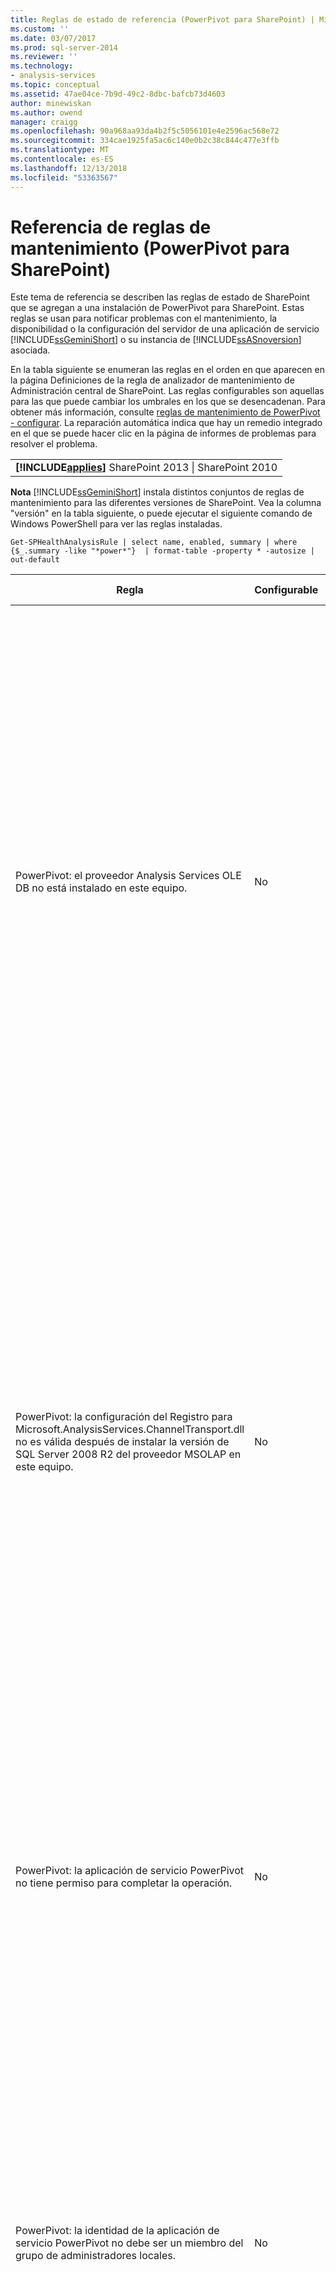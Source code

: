 ```yaml
---
title: Reglas de estado de referencia (PowerPivot para SharePoint) | Microsoft Docs
ms.custom: ''
ms.date: 03/07/2017
ms.prod: sql-server-2014
ms.reviewer: ''
ms.technology:
- analysis-services
ms.topic: conceptual
ms.assetid: 47ae04ce-7b9d-49c2-8dbc-bafcb73d4603
author: minewiskan
ms.author: owend
manager: craigg
ms.openlocfilehash: 90a968aa93da4b2f5c5056101e4e2596ac568e72
ms.sourcegitcommit: 334cae1925fa5ac6c140e0b2c38c844c477e3ffb
ms.translationtype: MT
ms.contentlocale: es-ES
ms.lasthandoff: 12/13/2018
ms.locfileid: "53363567"
---
```

# <a name="health-rules-reference-powerpivot-for-sharepoint"></a>Referencia de reglas de mantenimiento (PowerPivot para SharePoint)
  Este tema de referencia se describen las reglas de estado de SharePoint que se agregan a una instalación de PowerPivot para SharePoint. Estas reglas se usan para notificar problemas con el mantenimiento, la disponibilidad o la configuración del servidor de una aplicación de servicio [!INCLUDE[ssGeminiShort](../../includes/ssgeminishort-md.md)] o su instancia de [!INCLUDE[ssASnoversion](../../includes/ssasnoversion-md.md)] asociada.  
  
 En la tabla siguiente se enumeran las reglas en el orden en que aparecen en la página Definiciones de la regla de analizador de mantenimiento de Administración central de SharePoint. Las reglas configurables son aquellas para las que puede cambiar los umbrales en los que se desencadenan. Para obtener más información, consulte [reglas de mantenimiento de PowerPivot - configurar](configure-power-pivot-health-rules.md). La reparación automática indica que hay un remedio integrado en el que se puede hacer clic en la página de informes de problemas para resolver el problema.  
  
||  
|-|  
|**[!INCLUDE[applies](../../includes/applies-md.md)]**  SharePoint 2013 &#124; SharePoint 2010|  
  
 **Nota** [!INCLUDE[ssGeminiShort](../../includes/ssgeminishort-md.md)] instala distintos conjuntos de reglas de mantenimiento para las diferentes versiones de SharePoint. Vea la columna "versión" en la tabla siguiente, o puede ejecutar el siguiente comando de Windows PowerShell para ver las reglas instaladas.  
  
```  
Get-SPHealthAnalysisRule | select name, enabled, summary | where {$_.summary -like "*power*"}  | format-table -property * -autosize | out-default  
```  
  
|Regla|Configurable|Reparación automática|Versión|Descripción|  
|----------|------------------|-----------------|-------------|-----------------|  
|PowerPivot: el proveedor Analysis Services OLE DB no está instalado en este equipo.|No|No|SharePoint 2010|El proveedor OLE DB de Analysis Services no está instalado en el servidor o la versión es incorrecta. Esta regla aparece cuando la granja de SharePoint incluye las instancias de Excel Services en los servidores de aplicaciones que no tienen PowerPivot para SharePoint. La regla le advierte de que el proveedor OLE DB de Analysis Services que Excel Services usa para conectarse a los datos PowerPivot no está instalado. Para resolver este problema, instale el proveedor OLE DB en cada servidor Excel Services que no tenga el proveedor OLE DB de Analysis Services. Puede descargar e instalar el proveedor OLE DB de Analysis Services desde el centro de descarga de Microsoft. Para más información, consulte [Instalar el proveedor OLE DB de Analysis Services en servidores de SharePoint](../../sql-server/install/install-the-analysis-services-ole-db-provider-on-sharepoint-servers.md).|  
|PowerPivot: la configuración del Registro para Microsoft.AnalysisServices.ChannelTransport.dll no es válida después de instalar la versión de SQL Server 2008 R2 del proveedor MSOLAP en este equipo.|No|Sí|SharePoint 2010|Se trata de un problema de configuración del servidor. Probablemente, el archivo ChannelTransport.dll no esté registrado en el ensamblado global. Ejecute la reparación automática para esta regla a fin de registrar el archivo .dll en cada servidor que tenga una instalación de PowerPivot para SharePoint. Como alternativa, puede ejecutar regasm.exe manualmente para registrar el archivo. Si el servicio de temporizador de SharePoint no se está ejecutando como administrador local, se deberá realizar un registro manual. Si no se pueden actualizar los valores del Registro, se ralentiza la comunicación del servidor entre Excel Services y el servicio de sistema de PowerPivot, y puede producir errores de conexión en determinadas configuraciones de seguridad.|  
|PowerPivot: la aplicación de servicio PowerPivot no tiene permiso para completar la operación.|No|No|SharePoint 2010|Esta regla comprueba si la identidad de aplicación de servicio PowerPivot es la propietaria de la base de datos de aplicación de servidor PowerPivot y tiene permisos administrativos en la instancia local de SQL Server Analysis Services. Estos permisos se conceden automáticamente durante la instalación e implementación pero, si este paso no pudo completarse, se producirá esta regla de estado.|  
|PowerPivot: la identidad de la aplicación de servicio PowerPivot no debe ser un miembro del grupo de administradores locales.|No|No|SharePoint 2010|Es aconsejable que mejora la seguridad total de la implementación. Si configuró la aplicación de servicio PowerPivot para que se ejecute en una cuenta que pertenezca al grupo de administradores local, debe cambiar la cuenta de servicio a una que no pertenezca a ese grupo. Se recomienda utilizar para cada servicio una cuenta dedicada que tenga los mínimos privilegios. De ese modo, permite el aislamiento del servicio y facilita la auditoría de los inicios de sesión. Para obtener más información acerca de cómo cambiar la cuenta de servicio, consulte [configurar cuentas de servicio PowerPivot](configure-power-pivot-service-accounts.md).|  
|PowerPivot: la instancia de Analysis Services se ejecuta en modo tabular, pero la opción de configuración que especifica dicho modo está desactivada.|No|No|SharePoint 2010|Esta regla comprueba si la instancia de SQL Server Analysis Services en una instalación de PowerPivot para SharePoint tiene la propiedad de servidor `DeploymentMode` establecida en 1. Si la propiedad se establece en otro valor o si el servicio de temporizador de SharePoint que ejecuta el comprobador de la regla no tiene permiso para abrir el archivo, esta regla producirá un error. Para obtener más información sobre la propiedad del modo de implementación, vea [Determinar el modo de servidor de una instancia de Analysis Services](../instances/determine-the-server-mode-of-an-analysis-services-instance.md).|  
|PowerPivot: el trabajo del temporizador de la actualización de datos de PowerPivot está deshabilitado.|No|No|SharePoint 2013<br /><br /> SharePoint 2010|Compruebe la configuración del trabajo de temporizador para comprobar que el trabajo de temporizador está habilitado. Si no usa la característica de actualización de datos PowerPivot, puede omitir esta regla. Para obtener más información, consulte [actualización de datos de PowerPivot con SharePoint 2010](../powerpivot-data-refresh-with-sharepoint-2010.md).|  
|PowerPivot: la información de la cuenta de servicio de SQL Server Analysis Services (PowerPivot) administrada por el Administrador de configuración de SQL Server es diferente de la información de la cuenta administrada por la Administración central.|No|No|SharePoint 2010|Esta regla comprueba si la información de la cuenta de servicio en el Administrador de configuración de SQL Server es idéntica a la información de la cuenta administrada en Administración central para la misma instancia de Analysis Services. Si las cuentas son diferentes, se agrega una entrada al informe de problemas y resolución para poder cambiar la información de la cuenta de servicio en el Administrador de configuración de SQL Server de nuevo a la cuenta especificada en Administración central. El Administrador de configuración de SQL Server no es una herramienta admitida para cambiar el nombre de usuario de una cuenta de servicio en una instalación de PowerPivot para SharePoint. Usar Administración central habilita el uso de la característica de cuentas administradas en SharePoint. Y, lo que es más importante, si la granja incluye varios servidores PowerPivot para SharePoint, tener una configuración incoherente de las cuentas de servicio puede interrumpir las operaciones de procesamiento y consulta en el servidor que tiene información de servicio incorrecta.<br /><br /> En un solo servidor, los libros PowerPivot funcionarán temporalmente cuando esta regla se desencadene, pero se aconseja que corrija el problema lo antes posible. Los permisos del sistema de archivos y base de datos se actualizan utilizando la información de cuentas especificada en Administración central.|  
|PowerPivot: la solución de la granja implementada no está actualizada.|No|Sí|SharePoint 2010|Una instalación de PowerPivot para SharePoint utiliza una solución de nivel de granja y una solución de nivel de aplicación Web para instalar sus características. Esta regla indica que la solución de granja no es actual en relación con la versión, el servidor o, posiblemente, la solución Web. Probablemente, es problema de la implementación del servidor. Para remediar este problema, considere ejecutar el programa de instalación de SQL Server para reparar una de las instalaciones de PowerPivot para SharePoint en la granja. Para obtener más información sobre las soluciones en una instalación de PowerPivot para SharePoint, vea [implementar soluciones de PowerPivot para SharePoint](deploy-power-pivot-solutions-to-sharepoint.md).|  
|PowerPivot: el uso general de la CPU es demasiado elevado.|Sí|No|SharePoint 2010|Esta regla notifica el consumo de CPU en el nivel de sistema. El uso total de CPU se supervisa porque el servicio de sistema de PowerPivot lo utiliza como medida del estado de servidor, para el equilibrio de carga basado en el estado entre varios servidores PowerPivot para SharePoint en una granja. Considere agregar a otro servidor de aplicaciones a la granja y trasladar las aplicaciones que usen mucho la CPU a ese servidor.|  
|PowerPivot: Analysis Services no tiene suficientes recursos de la CPU para realizar las operaciones solicitadas.|Sí|No|SharePoint 2010|La cantidad de recursos de CPU disponible para el proceso de Analysis Services (msmdsrv.exe) no es suficiente para el nivel de actividad en este servidor. Considere agregar otro servidor PowerPivot para SharePoint a la granja. Para obtener más información, consulte [lista de comprobación de implementación: Escalabilidad horizontal mediante la adición de servidores de PowerPivot a una granja de SharePoint 2010](../../sql-server/install/deployment-checklist-scale-out-adding-powerpivot-servers-sharepoint-2010-farm.md).|  
|PowerPivot: Analysis Services no tiene suficiente memoria para realizar las operaciones solicitadas.|No|No|SharePoint 2010|Esta regla se desencadena cuando hay solo un 5% de memoria disponible para Analysis Services. En un servidor de aplicaciones SharePoint, una instancia de SQL Server Analysis Services siempre debe tener una pequeña cantidad de memoria en reserva sin usar. Dado que el servidor está enlazado a memoria en la mayoría de sus operaciones, el servidor se ejecuta mejor si no se ejecuta hasta el final del límite superior.<br /><br /> De forma predeterminada, las advertencias de memoria insuficiente aparecen cuando la memoria disponible es menor del 5 por ciento. Puede cambiar este valor para que sea mayor o menor ajustando los valores en la instancia de Analysis Services. Para obtener más información, consulte [reglas de mantenimiento de PowerPivot - configurar](configure-power-pivot-health-rules.md).<br /><br /> El 5% de la memoria sin usar se calcula como un porcentaje de la memoria asignada a Analysis Services. Por ejemplo, si tiene 200 GB de memoria total y a Analysis Services se le asigna el 80% (o 160 GB), el 5% de la memoria sin usar es el 5% de 160 GB (u 8 GB).|  
|PowerPivot: el número elevado de conexiones indica que es necesario implementar más servidores para controlar la carga actual.|Sí|No|SharePoint 2010|De forma predeterminada, esta regla de estado se desencadena cuando el número de conexiones distintas de usuario es superior a 100. Este valor predeterminado es arbitrario (no se basa en las especificaciones de hardware del servidor o en la actividad del usuario) de modo que podría elevar o disminuir el valor según la capacidad del servidor y la actividad de los usuarios en el entorno. Para obtener más información, consulte [reglas de mantenimiento de PowerPivot - configurar](configure-power-pivot-health-rules.md).|  
|PowerPivot: la relación entre los eventos de carga y las conexiones es demasiado alta.|Sí|No|SharePoint 2013<br /><br /> SharePoint 2010|De forma predeterminada, se desencadena esta regla de estado cuando el porcentaje de eventos de carga con respecto a los eventos de conexión supere el 50% durante el período total de recopilación de datos (de forma predeterminada, 4 horas). Una proporción elevada indica un número muy alto de conexiones a libros únicos o una configuración de reducción de la memoria caché demasiado alta (donde los libros se descargan y se quitan con rapidez del sistema, mientras que las solicitudes de esos datos siguen estando activas). Para evitar contar los falsos positivos, debe haber al menos 20 conexiones por cada período de 4 horas, antes de que la proporción puede calcularse. Puede basar esta regla de estado en otra proporción. Para obtener más información, consulte [reglas de mantenimiento de PowerPivot - configurar](configure-power-pivot-health-rules.md). Para obtener más información acerca de cómo configurar la memoria caché, consulte [configurar el uso de espacio de disco &#40;PowerPivot para SharePoint&#41;](configure-disk-space-usage-power-pivot-for-sharepoint.md).|  
|PowerPivot: se encontraron uno o más archivos de volcado en el directorio de Registros, lo que indica un bloqueo del programa.|No|No|SharePoint 2013<br /><br /> SharePoint 2010|Los archivos de Minidump se generan durante el bloqueo de un programa para capturar información sobre el estado de la aplicación de servicio PowerPivot solo antes del error. Esta información se puede enviar a Microsoft y utilizarse para solucionar problemas. Esta regla se desencadena cuando los archivos .dmp se detectan en el servidor. La regla proporciona un vínculo al archivo, que se encuentra en la carpeta \OLAP\Log de la instancia PowerPivot para SharePoint. Tenga en cuenta que no puede utilizar un editor de texto para ver el contenido. Para ver un archivo de minidump es necesario descargar e instalar una herramienta de depuración independiente. Para obtener más información, vea [Herramientas de depuración de Windows](https://go.microsoft.com/fwlink/?linkID=208266).|  
|PowerPivot: el espacio de disco de la unidad donde se almacena la caché de datos de PowerPivot se está agotando.|Sí|No|SharePoint 2010|De forma predeterminada, esta regla de estado se desencadena cuando el espacio en disco es menor del 5% en la unidad de disco donde se encuentra la carpeta de copia de seguridad. Para obtener más información acerca de cómo establecer este porcentaje, vea [reglas de mantenimiento de PowerPivot - configurar](configure-power-pivot-health-rules.md). Para obtener más información sobre el uso de disco, consulte [configurar el uso de espacio de disco &#40;PowerPivot para SharePoint&#41;](configure-disk-space-usage-power-pivot-for-sharepoint.md).|  
|PowerPivot: La información de uso no se actualiza con la frecuencia esperada.|Sí|No|SharePoint 2013<br /><br /> SharePoint 2010|PowerPivot para SharePoint utiliza la infraestructura del sistema de recopilación de datos de uso integrada para recopilar la métrica de las conexiones, la actualización de datos y los tiempos de respuesta de la consulta. Almacena estos datos de uso en la base de datos de aplicación de servicio PowerPivot, que a su vez actualiza un libro PowerPivot (PowerPivot Management Data.xlsx) que proporciona datos a los informes del Panel de administración de PowerPivot. Esta regla indica que los datos de uso no se van a mover al archivo PowerPivot Management Data.xlsx con suficiente frecuencia. La regla utiliza la marca de tiempo en el archivo .xlsx como prueba que el archivo está actualizado. Si hay otros problemas en el sistema de recopilación de datos de uso que desvirtúan la precisión de los datos, esta regla no se detectará. Para solucionar este error, examine los trabajos del temporizador para comprobar que se están ejecutando. Para obtener más información acerca de la recopilación de datos de uso, consulte [configurar la recolección de datos de uso para &#40;PowerPivot para SharePoint](configure-usage-data-collection-for-power-pivot-for-sharepoint.md).|  
|PowerPivot: Cuenta de proceso midtier debe tener el permiso 'Acceso completo de lectura' en todas las SPWebApplications asociadas.|No|Sí|SharePoint 2013<br /><br /> SharePoint 2010|La identidad de aplicación de servicio PowerPivot debe tener **completo de lectura** bases de datos en nombre de los usuarios que tienen permisos de sólo lectura en un documento de contenido de los permisos para tener acceso a SharePoint. Para determinar qué cuenta se usa como la identidad de aplicación de servicio PowerPivot, abra el **configurar cuentas de servicio** página Administración Central. Probablemente, la aplicación de servicio se ejecuta en el grupo de aplicaciones de servicio de **SharePoint Web Services System** o en un grupo de aplicaciones dedicado. Aunque esta regla proporciona una opción de reparación automática, obtendrá mejores resultados si concede los permisos manualmente haciendo lo siguiente:<br /><br /> 1) En Administración central, haga clic en **Administrar aplicaciones web**.<br /><br /> 2) Seleccione un sitio web y haga clic en **Directiva de usuario**.<br /><br /> 3) Haga clic en **Agregar usuarios**.<br /><br /> 4) Seleccione (Todas las zonas) y haga clic en **Siguiente**.<br /><br /> (5) en usuarios, escriba la identidad de aplicación de servicio PowerPivot y, a continuación, haga clic en el **completo de lectura** casilla de verificación. Haga clic en **Finalizar**.<br /><br /> 6) Compruebe la reparación. En Supervisión, haga clic en **Revisar las definiciones de la regla**. Busque y abra la regla de PowerPivot. Haga clic en **Ejecutar ahora**. Vuelva a **Revisar los problemas y las soluciones** para comprobar que la regla ya no aparece.|  
|PowerPivot: el servicio de inicio de sesión secundario (seclogon) está deshabilitado|No|No|SharePoint 2013<br /><br /> SharePoint 2010|El servicio de inicio de sesión secundario se utiliza para generar imágenes en miniatura para los libros PowerPivot en la Galería de PowerPivot. De forma predeterminada, el servicio de inicio de sesión secundario se establece en inicio manual. Si el servicio está deshabilitado, la generación de la miniatura producirá un error. Además, los registros de ULS tendrán el siguiente error: "El error 1058 puede tener como el hecho de causa raíz del servicio de Windows"Inicio de sesión secundario"está deshabilitado."<br /><br /> Para comprobar la configuración del servicio, utilice la aplicación de consola Servicios para buscar el Inicio de sesión secundario y cambiar su **Tipo de inicio** a **Manual**. Si no puede habilitar el servicio, su organización podría tener una directiva de grupo que lo deshabilite. Consulte al administrador para determinar si es así.<br /><br /> Después de habilitar el servicio, las imágenes de vista previa en miniatura o de instantáneas se actualizarán con el tiempo. Opcionalmente, puede forzar una actualización reiniciando el servicio y abriendo y guardando después las páginas de propiedades de un informe específico. Para obtener más información, consulte [cómo usar la Galería de PowerPivot](https://go.microsoft.com/fwlink/?LinkId=246462).|  
|PowerPivot: ADOMD.NET no está instalado en un WFE independiente que esté configurado como administrador central|No|No|SharePoint 2013<br /><br /> SharePoint 2010|ADOMD.NET es una biblioteca de cliente de Analysis Services que admite las conexiones a una base de datos de Analysis Services. En una implementación de PowerPivot para SharePoint, ADOMD.NET proporciona acceso a los informes integrados en el panel de administración de PowerPivot en Administración central. Los informes integrados son realmente libros PowerPivot que contienen datos incrustados de Analysis Services. El panel de administración utiliza ADOMD.NET para enviar una solicitud de conexión al servidor que carga los datos incluidos en el libro.<br /><br /> En las topologías que incluyen la Administración central ejecutándose en un servidor front-end web independiente, debe instalar ADOMD.NET de forma manual si desea ver estos informes en el panel de administración. Para obtener más información, vea [Instalar ADOMD.NET en servidores front-end web ejecutando Administración central](../../sql-server/install/install-adomd-net-on-web-front-end-servers-running-central-administration.md).|  
  
  
